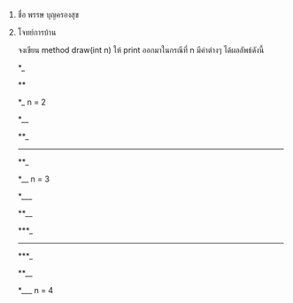 1. ชื่อ พรรษ บุญครองสุข

2. โจทย์การบ้าน

    จงเขียน method draw(int n) ให้ print ออกมาในกรณีที่ n มีค่าต่างๆ ได้ผลลัพธ์ดังนี้

    *_

    **

    *_ n = 2

    *__

    **_

    ***

    **_
    
    *__ n = 3

    *___

    **__

    ***_

    ****

    ***_

    **__
    
    *___ n = 4